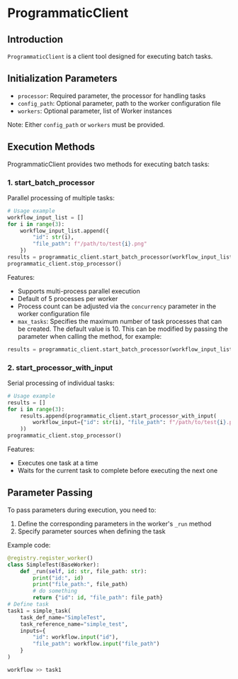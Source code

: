 # ProgrammaticClient

## Introduction
`ProgrammaticClient` is a client tool designed for executing batch tasks.

## Initialization Parameters
- `processor`: Required parameter, the processor for handling tasks
- `config_path`: Optional parameter, path to the worker configuration file
- `workers`: Optional parameter, list of Worker instances

Note: Either `config_path` or `workers` must be provided.

## Execution Methods
ProgrammaticClient provides two methods for executing batch tasks:

### 1. start_batch_processor
Parallel processing of multiple tasks:
```python
# Usage example
workflow_input_list = []
for i in range(3):
    workflow_input_list.append({
        "id": str(i), 
        "file_path": f"/path/to/test{i}.png"
    })
results = programmatic_client.start_batch_processor(workflow_input_list=workflow_input_list)
programmatic_client.stop_processor()
```

Features:
- Supports multi-process parallel execution
- Default of 5 processes per worker
- Process count can be adjusted via the `concurrency` parameter in the worker configuration file
- `max_tasks`: Specifies the maximum number of task processes that can be created. The default value is 10. This can be modified by passing the parameter when calling the method, for example:
```python
results = programmatic_client.start_batch_processor(workflow_input_list=workflow_input_list, max_tasks=100)
```

### 2. start_processor_with_input
Serial processing of individual tasks:
```python
# Usage example 
results = []
for i in range(3):
    results.append(programmatic_client.start_processor_with_input(
        workflow_input={"id": str(i), "file_path": f"/path/to/test{i}.png"}
    ))
programmatic_client.stop_processor()
```

Features:
- Executes one task at a time
- Waits for the current task to complete before executing the next one

## Parameter Passing
To pass parameters during execution, you need to:
1. Define the corresponding parameters in the worker's `_run` method
2. Specify parameter sources when defining the task

Example code:
```python
@registry.register_worker()
class SimpleTest(BaseWorker):
    def _run(self, id: str, file_path: str):
        print("id:", id)
        print("file_path:", file_path)
        # do something
        return {"id": id, "file_path": file_path}
# Define task
task1 = simple_task(
    task_def_name="SimpleTest",
    task_reference_name="simple_test",
    inputs={
        "id": workflow.input("id"),
        "file_path": workflow.input("file_path")
    }
)

workflow >> task1
```
